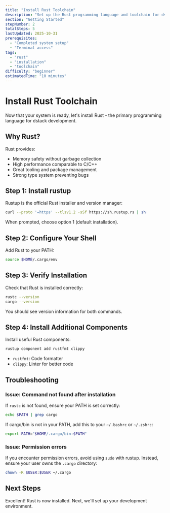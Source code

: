 ```yaml
---
title: "Install Rust Toolchain"
description: "Set up the Rust programming language and toolchain for dstack development."
section: "Getting Started"
stepNumber: 2
totalSteps: 5
lastUpdated: 2025-10-31
prerequisites:
  - "Completed system setup"
  - "Terminal access"
tags:
  - "rust"
  - "installation"
  - "toolchain"
difficulty: "beginner"
estimatedTime: "10 minutes"
---
```


# Install Rust Toolchain

Now that your system is ready, let's install Rust - the primary programming language for dstack development.

## Why Rust?

Rust provides:
- Memory safety without garbage collection
- High performance comparable to C/C++
- Great tooling and package management
- Strong type system preventing bugs

## Step 1: Install rustup

Rustup is the official Rust installer and version manager:

```bash
curl --proto '=https' --tlsv1.2 -sSf https://sh.rustup.rs | sh
```

When prompted, choose option 1 (default installation).

## Step 2: Configure Your Shell

Add Rust to your PATH:

```bash
source $HOME/.cargo/env
```

## Step 3: Verify Installation

Check that Rust is installed correctly:

```bash
rustc --version
cargo --version
```

You should see version information for both commands.

## Step 4: Install Additional Components

Install useful Rust components:

```bash
rustup component add rustfmt clippy
```

- `rustfmt`: Code formatter
- `clippy`: Linter for better code

## Troubleshooting

### Issue: Command not found after installation

If `rustc` is not found, ensure your PATH is set correctly:

```bash
echo $PATH | grep cargo
```

If cargo/bin is not in your PATH, add this to your `~/.bashrc` or `~/.zshrc`:

```bash
export PATH="$HOME/.cargo/bin:$PATH"
```

### Issue: Permission errors

If you encounter permission errors, avoid using `sudo` with rustup. Instead, ensure your user owns the `.cargo` directory:

```bash
chown -R $USER:$USER ~/.cargo
```

## Next Steps

Excellent! Rust is now installed. Next, we'll set up your development environment.
